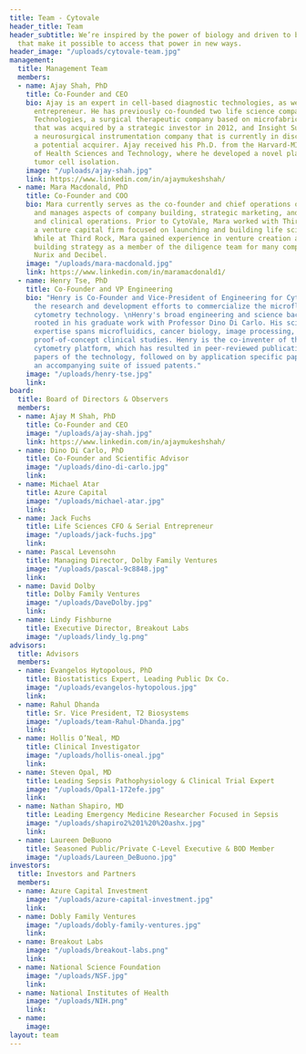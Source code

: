 ```yaml
---
title: Team - Cytovale
header_title: Team
header_subtitle: We’re inspired by the power of biology and driven to build tools
  that make it possible to access that power in new ways.
header_image: "/uploads/cytovale-team.jpg"
management:
  title: Management Team
  members:
  - name: Ajay Shah, PhD
    title: Co-Founder and CEO
    bio: Ajay is an expert in cell-based diagnostic technologies, as well as an experienced
      entrepreneur. He has previously co-founded two life science companies - Momelan
      Technologies, a surgical therapeutic company based on microfabrication technologies
      that was acquired by a strategic investor in 2012, and Insight Surgical Instruments,
      a neurosurgical instrumentation company that is currently in discussions with
      a potential acquirer. Ajay received his Ph.D. from the Harvard-MIT Division
      of Health Sciences and Technology, where he developed a novel platform for circulating
      tumor cell isolation.
    image: "/uploads/ajay-shah.jpg"
    link: https://www.linkedin.com/in/ajaymukeshshah/
  - name: Mara Macdonald, PhD
    title: Co-Founder and COO
    bio: Mara currently serves as the co-founder and chief operations officer at CytoVale
      and manages aspects of company building, strategic marketing, and regulatory
      and clinical operations. Prior to CytoVale, Mara worked with Third Rock Ventures,
      a venture capital firm focused on launching and building life science companies.
      While at Third Rock, Mara gained experience in venture creation and company
      building strategy as a member of the diligence team for many companies including
      Nurix and Decibel.
    image: "/uploads/mara-macdonald.jpg"
    link: https://www.linkedin.com/in/maramacdonald1/
  - name: Henry Tse, PhD
    title: Co-Founder and VP Engineering
    bio: "Henry is Co-Founder and Vice-President of Engineering for CytoVale, heading
      the research and development efforts to commercialize the microfluidic deformability
      cytometry technology. \nHenry's broad engineering and science background is
      rooted in his graduate work with Professor Dino Di Carlo. His science and engineering
      expertise spans microfluidics, cancer biology, image processing, and application
      proof-of-concept clinical studies. Henry is the co-inventer of the deformability
      cytometry platform, which has resulted in peer-reviewed publications of seminal
      papers of the technology, followed on by application specific papers, as well
      an accompanying suite of issued patents."
    image: "/uploads/henry-tse.jpg"
    link: 
board:
  title: Board of Directors & Observers
  members:
  - name: Ajay M Shah, PhD
    title: Co-Founder and CEO
    image: "/uploads/ajay-shah.jpg"
    link: https://www.linkedin.com/in/ajaymukeshshah/
  - name: Dino Di Carlo, PhD
    title: Co-Founder and Scientific Advisor
    image: "/uploads/dino-di-carlo.jpg"
    link: 
  - name: Michael Atar
    title: Azure Capital
    image: "/uploads/michael-atar.jpg"
    link: 
  - name: Jack Fuchs
    title: Life Sciences CFO & Serial Entrepreneur
    image: "/uploads/jack-fuchs.jpg"
    link: 
  - name: Pascal Levensohn
    title: Managing Director, Dolby Family Ventures
    image: "/uploads/pascal-9c8848.jpg"
    link: 
  - name: David Dolby
    title: Dolby Family Ventures
    image: "/uploads/DaveDolby.jpg"
    link: 
  - name: Lindy Fishburne
    title: Executive Director, Breakout Labs
    image: "/uploads/lindy_lg.png"
advisors:
  title: Advisors
  members:
  - name: Evangelos Hytopolous, PhD
    title: Biostatistics Expert, Leading Public Dx Co.
    image: "/uploads/evangelos-hytopolous.jpg"
    link: 
  - name: Rahul Dhanda
    title: Sr. Vice President, T2 Biosystems
    image: "/uploads/team-Rahul-Dhanda.jpg"
    link: 
  - name: Hollis O’Neal, MD
    title: Clinical Investigator
    image: "/uploads/hollis-oneal.jpg"
    link: 
  - name: Steven Opal, MD
    title: Leading Sepsis Pathophysiology & Clinical Trial Expert
    image: "/uploads/Opal1-172efe.jpg"
    link: 
  - name: Nathan Shapiro, MD
    title: Leading Emergency Medicine Researcher Focused in Sepsis
    image: "/uploads/shapiro2%201%20%20ashx.jpg"
    link: 
  - name: Laureen DeBuono
    title: Seasoned Public/Private C-Level Executive & BOD Member
    image: "/uploads/Laureen_DeBuono.jpg"
investors:
  title: Investors and Partners
  members:
  - name: Azure Capital Investment
    image: "/uploads/azure-capital-investment.jpg"
    link: 
  - name: Dobly Family Ventures
    image: "/uploads/dobly-family-ventures.jpg"
    link: 
  - name: Breakout Labs
    image: "/uploads/breakout-labs.png"
    link: 
  - name: National Science Foundation
    image: "/uploads/NSF.jpg"
    link: 
  - name: National Institutes of Health
    image: "/uploads/NIH.png"
    link: 
  - name: 
    image: 
layout: team
---
```


